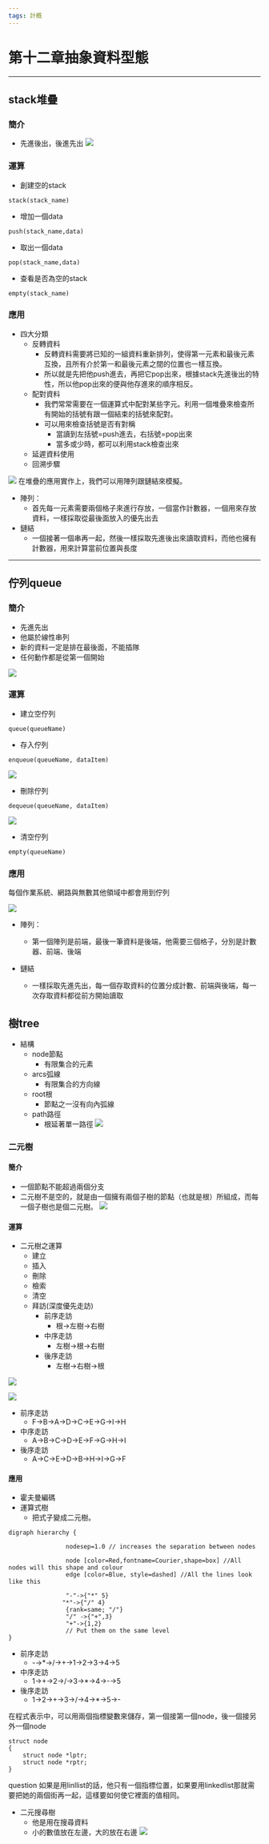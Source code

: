 ```yaml
---
tags: 計概
---
```

# 第十二章抽象資料型態

---
## stack堆疊

### 簡介
- 先進後出，後進先出
 ![](https://i.imgur.com/rnTdtlR.png)

### 運算
- 創建空的stack 
```=
stack(stack_name)
```
- 增加一個data
```=
push(stack_name,data)
```
- 取出一個data
```=
pop(stack_name,data)
```
- 查看是否為空的stack
```=
empty(stack_name)
```
### 應用

- 四大分類
	- 反轉資料
		- 反轉資料需要將已知的一組資料重新排列，使得第一元素和最後元素互換，且所有介於第一和最後元素之間的位置也一樣互換。
		- 所以就是先把他push進去，再把它pop出來，根據stack先進後出的特性，所以他pop出來的便與他存進來的順序相反。
	- 配對資料
		- 我們常常需要在一個運算式中配對某些字元。利用一個堆疊來檢查所有開始的括號有跟一個結束的括號來配對。
		- 可以用來檢查括號是否有對稱
			- 當讀到左括號=push進去，右括號=pop出來
			- 當多或少時，都可以利用stack檢查出來
	- 延遲資料使用
	- 回溯步驟

![](https://i.imgur.com/92T8zW1.png)
在堆疊的應用實作上，我們可以用陣列跟鏈結來模擬。
- 陣列：
	- 首先每一元素需要兩個格子來進行存放，一個當作計數器，一個用來存放資料，一樣採取從最後面放入的優先出去
- 鏈結
	- 一個接著一個串再一起，然後一樣採取先進後出來讀取資料，而他也擁有計數器，用來計算當前位置與長度

---
## 佇列queue

### 簡介
- 先進先出
- 他屬於線性串列
- 新的資料一定是排在最後面，不能插隊
- 任何動作都是從第一個開始

![](https://i.imgur.com/4Lghizf.png)

### 運算
- 建立空佇列
```=
queue(queueName)
```
- 存入佇列
```=
enqueue(queueName, dataItem)
```
![](https://i.imgur.com/wFKLBH3.png)

- 刪除佇列
```=
dequeue(queueName, dataItem)
```
![](https://i.imgur.com/2FPb0jG.png)
- 清空佇列
```=
empty(queueName)
```

### 應用
每個作業系統、網路與無數其他領域中都會用到佇列


![](https://i.imgur.com/ufWfzmm.png)

- 陣列：
	- 第一個陣列是前端，最後一筆資料是後端，他需要三個格子，分別是計數器、前端、後端

- 鏈結
	- 一樣採取先進先出，每一個存取資料的位置分成計數、前端與後端，每一次存取資料都從前方開始讀取

## 樹tree

- 結構
	- node節點
		- 有限集合的元素
	- arcs弧線
		- 有限集合的方向線
	- root根
		- 節點之一沒有向內弧線
	- path路徑
		- 根延著單一路徑
	![](https://i.imgur.com/hPOwz10.png)

### 二元樹

#### 簡介
- 一個節點不能超過兩個分支
- 二元樹不是空的，就是由一個擁有兩個子樹的節點（也就是根）所組成，而每一個子樹也是個二元樹。
![](https://i.imgur.com/EQELGbD.png)

#### 運算
- 二元樹之運算
	- 建立
	- 插入
	- 刪除
	- 檢索
	- 清空
	- 拜訪(深度優先走訪)
		- 前序走訪
			- 根->左樹->右樹
		- 中序走訪
			- 左樹->根->右樹
		- 後序走訪
			- 左樹->右樹->根
	
![](https://i.imgur.com/W5VYWRH.png)

![](https://i.imgur.com/ysgv75T.png)


- 前序走訪
	- F->B->A->D->C->E->G->I->H
- 中序走訪
	- A->B->C->D->E->F->G->H->I
- 後序走訪
	- A->C->E->D->B->H->I->G->F

#### 應用
- 霍夫曼編碼
- 運算式樹
	- 把式子變成二元樹。

```graphviz
digraph hierarchy {

                nodesep=1.0 // increases the separation between nodes
                
                node [color=Red,fontname=Courier,shape=box] //All nodes will this shape and colour
                edge [color=Blue, style=dashed] //All the lines look like this

                "-"->{"*" 5}
               "*"->{"/" 4}
                {rank=same; "/"}
				"/" ->{"+",3}
				"+"->{1,2}
				// Put them on the same level
}
```
- 前序走訪
	- -→*→/→+→1→2→3→4→5
- 中序走訪
	- 1→+→2→/→3→*→4→-→5
- 後序走訪
	- 1→2→+→3→/→4→*→5→-

在程式表示中，可以用兩個指標變數來儲存，第一個接第一個node，後一個接另外一個node
```cpp=
struct node
{
	struct node *lptr;
	struct node *rptr;
}
```
question 如果是用linllist的話，他只有一個指標位置，如果要用linkedlist那就需要把她的兩個街再一起，這樣要如何使它裡面的值相同。

- 二元搜尋樹
	- 他是用在搜尋資料
	- 小的數值放在左邊，大的放在右邊
![](https://i.imgur.com/MIgoLn5.png)
